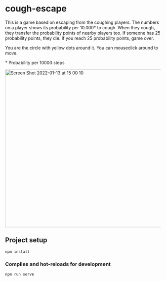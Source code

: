 # cough-escape

This is a game based on escaping from the coughing players. The numbers on a player shows its probability per 10.000* to cough. When they cough, they transfer the probability points of nearby players too. If someone has 25 probability points, they die. If you reach 25 probability points, game over. 

You are the circle with yellow dots around it. You can mouseclick around to move.

\* Probability per 10000 steps

<img width="509" alt="Screen Shot 2022-01-13 at 15 00 10" src="https://user-images.githubusercontent.com/2487413/149343896-425269e9-8932-4add-bb60-aef1de818ae0.png">

## Project setup
```
npm install
```

### Compiles and hot-reloads for development
```
npm run serve
```
